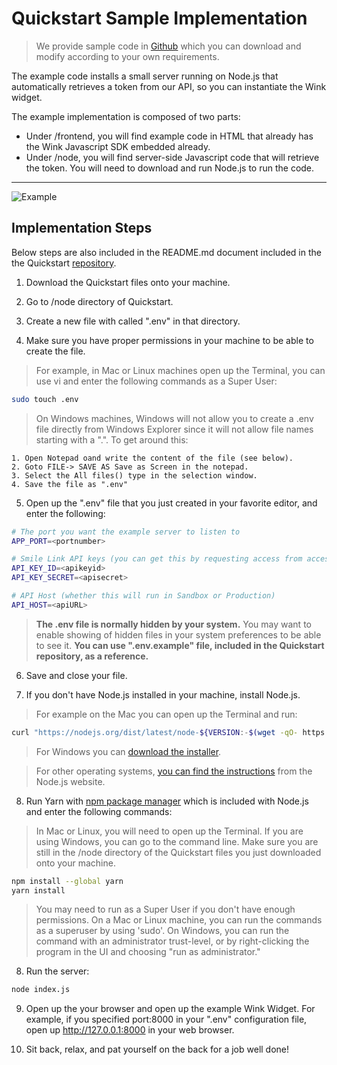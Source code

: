 # Quickstart Sample Implementation
> We provide sample code in [Github](https://github.com/SmileAPI/quickstart) which you can download and modify according to your own requirements. 

The example code installs a small server running on Node.js that automatically retrieves a token from our API, so you can instantiate the Wink widget. 

The example implementation is composed of two parts:
* Under /frontend, you will find example code in HTML that already has the Wink Javascript SDK embedded already.
* Under /node, you will find server-side Javascript code that will retrieve the token. You will need to download and run Node.js to run the code.


---
<!-- focus: false -->
![Example](https://img.icons8.com/ios/50/000000/speed.png)

## Implementation Steps
Below steps are also included in the README.md document included in the the Quickstart [repository](https://github.com/SmileAPI/quickstart).
1. Download the Quickstart files onto your machine.

2. Go to /node directory of Quickstart.

3. Create a new file with called ".env" in that directory.

4. Make sure you have proper permissions in your machine to be able to create the file. 

> For example, in Mac or Linux machines open up the Terminal, you can use vi and enter the following commands as a Super User:

```bash
sudo touch .env
```

> On Windows machines, Windows will not allow you to create a .env file directly from Windows Explorer since it will not allow file names starting with a ".". To get around this:

```
1. Open Notepad oand write the content of the file (see below).
2. Goto FILE-> SAVE AS Save as Screen in the notepad.
3. Select the All files() type in the selection window.
4. Save the file as ".env" 
```

5. Open up the ".env" file that you just created in your favorite editor, and enter the following:

```bash
# The port you want the example server to listen to
APP_PORT=<portnumber>

# Smile Link API keys (you can get this by requesting access from access@getsmileapi.com)
API_KEY_ID=<apikeyid>
API_KEY_SECRET=<apisecret>

# API Host (whether this will run in Sandbox or Production)
API_HOST=<apiURL>
```

> **The .env file is normally hidden by your system.** You may want to enable showing of hidden files in your system preferences to be able to see it. **You can use ".env.example" file, included in the Quickstart repository, as a reference.**


6. Save and close your file.

7. If you don't have Node.js installed in your machine, install Node.js. 

> For example on the Mac you can open up the Terminal and run:

```bash
curl "https://nodejs.org/dist/latest/node-${VERSION:-$(wget -qO- https://nodejs.org/dist/latest/ | sed -nE 's|.*>node-(.*)\.pkg</a>.*|\1|p')}.pkg" > "$HOME/Downloads/node-latest.pkg" && sudo installer -store -pkg "$HOME/Downloads/node-latest.pkg" -target "/"
```

> For Windows you can [download the installer](https://nodejs.org/en/#home-downloadhead).

> For other operating systems, [you can find the instructions](https://nodejs.org/en/download/package-manager/#macos) from the Node.js website.


8. Run Yarn with [npm package manager](https://www.npmjs.com/) which is included with Node.js and enter the following commands:

> In Mac or Linux, you will need to open up the Terminal. If you are using Windows, you can go to the command line. Make sure you are still in the /node directory of the Quickstart files you just downloaded onto your machine.

```bash
npm install --global yarn
yarn install
```

> You may need to run as a Super User if you don't have enough permissions. On a Mac or Linux machine, you can run the commands as a superuser by using 'sudo'. On Windows, you can run the command with an administrator trust-level, or by right-clicking the program in the UI and choosing "run as administrator."

8. Run the server:
```bash
node index.js
```

9. Open up the your browser and open up the example Wink Widget. For example, if you specified port:8000 in your ".env" configuration file, open up http://127.0.0.1:8000 in your web browser.

10. Sit back, relax, and pat yourself on the back for a job well done!